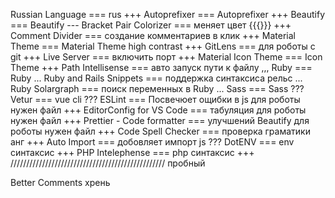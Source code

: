Russian Language            === rus                                                 +++
Autoprefixer                === Autoprefixer                                        +++
Beautify                    === Beautify                                            ---
Bracket Pair Colorizer      === меняет цвет {{{}}}                                  +++
Comment Divider             === создание комментариев в клик                        +++
Material Theme              === Material Theme  high contrast                       +++ 
GitLens                     === для роботы с git                                    +++
Live Server                 === включить порт                                       +++
Material Icon Theme         === Icon Theme                                          +++
Path Intellisense           === авто запуск пути к файлу                            ,,,
Ruby                        === Ruby                                                ...
Ruby and Rails Snippets     === поддержка синтаксиса рельс                          ...
Ruby Solargraph             === поиск переменных в Ruby                             ...
Sass                        === Sass                                                ???
Vetur                       === vue cli                                             ???
ESLint                      === Посвечюет ощибки в js для роботы нужен файл         +++
EditorConfig for VS Code    === табуляция для роботы нужен файл                     +++
Prettier - Code formatter   === улучшений Beautify для роботы нужен файл            +++
Code Spell Checker          === проверка граматики анг                              +++
Auto Import                 === добовляет импорт js                                 ???
DotENV                      === env синтаксис                                       +++
PHP Intelephense            === php синтаксис                                       +++
/////////////////////////////////////////////////
пробный

Better Comments хрень
